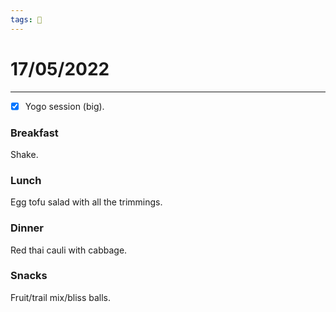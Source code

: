 ```yaml
---
tags: 📆
---
```


# 17/05/2022
---

- [x] Yogo session (big).


### Breakfast

Shake.


### Lunch

Egg tofu salad with all the trimmings.


### Dinner

Red thai cauli with cabbage.


### Snacks

Fruit/trail mix/bliss balls.



